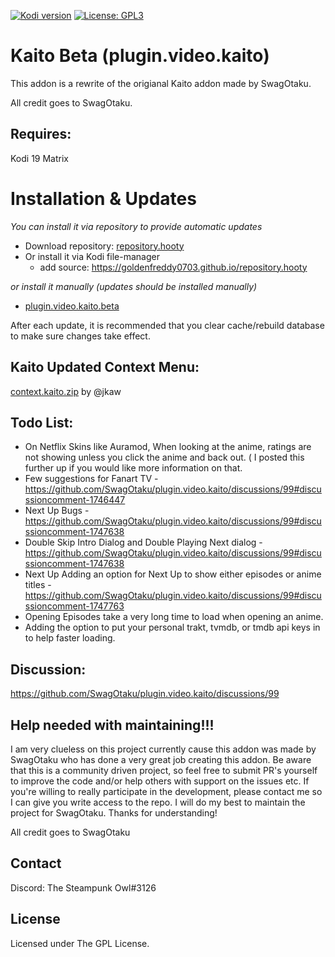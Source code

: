 [![Kodi version](https://img.shields.io/badge/kodi%20versions19-blue)](https://kodi.tv/)
[![License: GPL3](https://img.shields.io/badge/License-GPL3-yellow.svg)](https://opensource.org/licenses/GPL-3.0)

# Kaito Beta (plugin.video.kaito)

This addon is a rewrite of the origianal Kaito addon made by SwagOtaku. 

All credit goes to SwagOtaku.

## Requires:

Kodi 19 Matrix

# Installation & Updates

_You can install it via repository to provide automatic updates_

- Download repository: [repository.hooty](https://github.com/Goldenfreddy0703/repository.hooty/blob/master/repo/zips/repository.hooty/repository.hooty-1.0.zip)
- Or install it via Kodi file-manager
  - add source: https://goldenfreddy0703.github.io/repository.hooty

_or install it manually (updates should be installed manually)_

- [plugin.video.kaito.beta](https://github.com/Goldenfreddy0703/plugin.video.kaito.beta/archive/refs/heads/main.zip)

After each update, it is recommended that you clear cache/rebuild database to make sure changes take effect.

## Kaito Updated Context Menu:

[context.kaito.zip](https://github.com/Goldenfreddy0703/plugin.video.kaito.beta/files/8605380/context.kaito.zip) by @jkaw 

## Todo List:
- On Netflix Skins like Auramod, When looking at the anime, ratings are not showing unless you click the anime and back out. ( I posted this further up if you would like more information on that.
- Few suggestions for Fanart TV - https://github.com/SwagOtaku/plugin.video.kaito/discussions/99#discussioncomment-1746447
- Next Up Bugs - https://github.com/SwagOtaku/plugin.video.kaito/discussions/99#discussioncomment-1747638
- Double Skip Intro Dialog and Double Playing Next dialog - https://github.com/SwagOtaku/plugin.video.kaito/discussions/99#discussioncomment-1747638
- Next Up Adding an option for Next Up to show either episodes or anime titles - https://github.com/SwagOtaku/plugin.video.kaito/discussions/99#discussioncomment-1747763
- Opening Episodes take a very long time to load when opening an anime.  
- Adding the option to put your personal trakt, tvmdb, or tmdb api keys in to help faster loading.

## Discussion:

https://github.com/SwagOtaku/plugin.video.kaito/discussions/99

## Help needed with maintaining!!!

I am very clueless on this project currently cause this addon was made by SwagOtaku who has done a very great job creating this addon. Be aware that this is a community driven project, so feel free to submit PR's yourself to improve the code and/or help others with support on the issues etc. If you're willing to really participate in the development, please contact me so I can give you write access to the repo. I will do my best to maintain the project for SwagOtaku. Thanks for understanding!

All credit goes to SwagOtaku

## Contact

Discord: The Steampunk Owl#3126

## License

Licensed under The GPL License.
